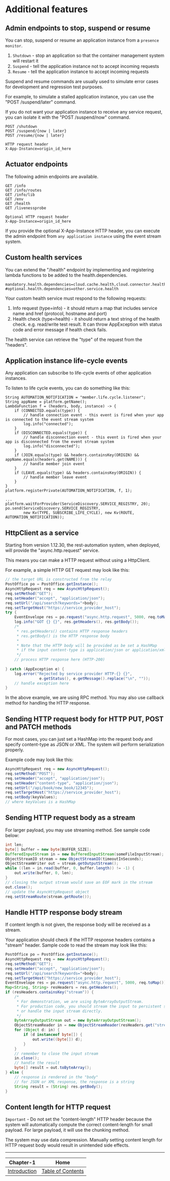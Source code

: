 # Additional features

## Admin endpoints to stop, suspend or resume

You can stop, suspend or resume an application instance from a `presence monitor`.

1. `Shutdown` - stop an application so that the container management system will restart it
2. `Suspend` - tell the application instance not to accept incoming requests
3. `Resume` - tell the application instance to accept incoming requests

Suspend and resume commands are usually used to simulate error cases for development and regression test purposes.

For example, to simulate a stalled application instance, you can use the "POST /suspend/later" command.

If you do not want your application instance to receive any service request, you can isolate it with the
"POST /suspend/now" command.

```
POST /shutdown
POST /suspend/{now | later}
POST /resume/{now | later}

HTTP request header
X-App-Instance=origin_id_here
```

## Actuator endpoints

The following admin endpoints are available.

```
GET /info
GET /info/routes
GET /info/lib
GET /env
GET /health
GET /livenessprobe

Optional HTTP request header
X-App-Instance=origin_id_here
```

If you provide the optional X-App-Instance HTTP header, you can execute the admin endpoint from 
`any application instance` using the event stream system.

## Custom health services

You can extend the "/health" endpoint by implementing and registering lambda functions to be added to the 
health.dependencies.

```
mandatory.health.dependencies=cloud.cache.health,cloud.connector.health
#optional.health.dependencies=other.service.health
```

Your custom health service must respond to the following requests:

1. Info request (type=info) - it should return a map that includes service name and href (protocol, hostname and port)
2. Health check (type=health) - it should return a text string of the health check. e.g. read/write test result. 
   It can throw AppException with status code and error message if health check fails.

The health service can retrieve the "type" of the request from the "headers".

## Application instance life-cycle events

Any application can subscribe to life-cycle events of other application instances.

To listen to life cycle events, you can do something like this:
```
String AUTOMATION_NOTIFICATION = "member.life.cycle.listener";
String appName = platform.getName();
LambdaFunction f = (headers, body, instance) -> {
    if (CONNECTED.equals(type)) {
        // handle connection event - this event is fired when your app is connected to the event stream system
        log.info("connected");
    }
    if (DISCONNECTED.equals(type)) {
        // handle disconnection event - this event is fired when your app is disconnected from the event stream system
        log.info("disconnected");
    }
    if (JOIN.equals(type) && headers.containsKey(ORIGIN) && appName.equals(headers.get(NAME))) {
        // handle member join event
    }
    if (LEAVE.equals(type) && headers.containsKey(ORIGIN)) {
        // handle member leave event
    }
}
platform.registerPrivate(AUTOMATION_NOTIFICATION, f, 1);

...
platform.waitForProvider(ServiceDiscovery.SERVICE_REGISTRY, 20);
po.send(ServiceDiscovery.SERVICE_REGISTRY,
        new Kv(TYPE, SUBSCRIBE_LIFE_CYCLE), new Kv(ROUTE, AUTOMATION_NOTIFICATION));
```

## HttpClient as a service

Starting from version 1.12.30, the rest-automation system, when deployed, will provide the "async.http.request" service.

This means you can make a HTTP request without using a HttpClient.

For example, a simple HTTP GET request may look like this:

```java
// the target URL is constructed from the relay 
PostOffice po = PostOffice.getInstance();
AsyncHttpRequest req = new AsyncHttpRequest();
req.setMethod("GET");
req.setHeader("accept", "application/json");
req.setUrl("/api/search?keywords="+body);
req.setTargetHost("https://service_provider_host");
try {
    EventEnvelope res = po.request("async.http.request", 5000, req.toMap());
    log.info("GOT {} {}", res.getHeaders(), res.getBody());
    /*
     * res.getHeaders() contains HTTP response headers
     * res.getBody() is the HTTP response body
     *
     * Note that the HTTP body will be provided as be set a HashMap
     * if the input content-type is application/json or application/xml.
     */ 
    // process HTTP response here (HTTP-200)
    
} catch (AppException e) {
    log.error("Rejected by service provider HTTP-{} {}", 
               e.getStatus(), e.getMessage().replace("\n", ""));
    // handle exception here
}
```
In the above example, we are using RPC method. You may also use callback method for handling the HTTP response.

## Sending HTTP request body for HTTP PUT, POST and PATCH methods

For most cases, you can just set a HashMap into the request body and specify content-type as JSON or XML.
The system will perform serialization properly.

Example code may look like this:

```java
AsyncHttpRequest req = new AsyncHttpRequest();
req.setMethod("POST");
req.setHeader("accept", "application/json");
req.setHeader("content-type", "application/json");
req.setUrl("/api/book/new_book/12345");
req.setTargetHost("https://service_provider_host");
req.setBody(keyValues);
// where keyValues is a HashMap
```

## Sending HTTP request body as a stream

For larger payload, you may use streaming method. See sample code below:

```java
int len;
byte[] buffer = new byte[BUFFER_SIZE];
BufferedInputStream in = new BufferedInputStream(someFileInputStream);
ObjectStreamIO stream = new ObjectStreamIO(timeoutInSeconds);
ObjectStreamWriter out = stream.getOutputStream();
while ((len = in.read(buffer, 0, buffer.length)) != -1) {
    out.write(buffer, 0, len);
}
// closing the output stream would save an EOF mark in the stream
out.close();
// update the AsyncHttpRequest object
req.setStreamRoute(stream.getRoute());
```

## Handle HTTP response body stream

If content length is not given, the response body will be received as a stream.

Your application should check if the HTTP response headers contains a "stream" header.
Sample code to read the stream may look like this:

```java
PostOffice po = PostOffice.getInstance();
AsyncHttpRequest req = new AsyncHttpRequest();
req.setMethod("GET");
req.setHeader("accept", "application/json");
req.setUrl("/api/search?keywords="+body);
req.setTargetHost("https://service_provider_host");
EventEnvelope res = po.request("async.http.request", 5000, req.toMap());
Map<String, String> resHeaders = res.getHeaders();
if (resHeaders.containsKey("stream")) {
    /*
     * For demonstration, we are using ByteArrayOutputStream.
     * For production code, you should stream the input to persistent storage
     * or handle the input stream directly.
     */
    ByteArrayOutputStream out = new ByteArrayOutputStream();
    ObjectStreamReader in = new ObjectStreamReader(resHeaders.get("stream"), 1000);
    for (Object d: in) {
        if (d instanceof byte[]) {
            out.write((byte[]) d);
        }
    }
    // remember to close the input stream
    in.close();
    // handle the result
    byte[] result = out.toByteArray();
} else {
    // response is rendered in the "body"
    // for JSON or XML response, the response is a string
    String result = (String) res.getBody();
}
```

## Content length for HTTP request

`Important` - Do not set the "content-length" HTTP header because the system will automatically compute the
correct content-length for small payload. For large payload, it will use the chunking method.

The system may use data compression. Manually setting content length for HTTP request body would result
in unintended side effects.

---

| Chapter-1                                | Home                                     |
| :---------------------------------------:|:----------------------------------------:|
| [Introduction](CHAPTER-1.md)             | [Table of Contents](TABLE-OF-CONTENTS.md)|
